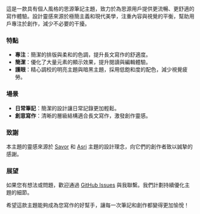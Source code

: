 這是一款具有個人風格的思源筆記主題，致力於為思源用戶提供更流暢、更舒適的寫作體驗。設計靈感來源於極簡主義和現代美學，注重內容與視覺的平衡，幫助用戶專注於創作，減少不必要的干擾。

### 特點

- **專注**：簡潔的排版與柔和的色調，提升長文寫作的舒適度。
- **簡潔**：優化了大量元素的顯示效果，提升閱讀與編輯體驗。
- **護眼**：精心調校的明亮主題與暗黑主題，採用低飽和度的配色，減少視覺疲勞。

### 場景

- **日常筆記**：簡潔的設計讓日常記錄更加輕鬆。
- **創意寫作**：清晰的層級結構適合長文寫作，激發創作靈感。

### 致謝

本主題的靈感來源於 [Savor](https://github.com/royc01/notion-theme) 和 [Asri](https://github.com/mustakshif/Asri) 主題的設計理念，向它們的創作者致以誠摯的感謝。

### 展望

如果您有想法或問題，歡迎通過 [GitHub Issues](https://github.com/TCOTC/Whisper/issues) 與我聯繫。我們計劃持續優化主題的細節。

希望這款主題能夠成為您寫作的好幫手，讓每一次筆記和創作都變得更加愉悅！
